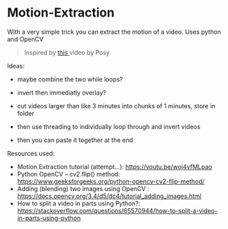 # Motion-Extraction
With a very simple trick you can extract the motion of a video. Uses python and OpenCV
> Inspired by <a href="https://youtu.be/NSS6yAMZF78"> this </a> video by Posy
<!-- CTRL SHIFT V to preview md in vscode -->
Ideas:
- maybe combine the two while loops?
- invert then immediatly overlay?

- cut videos larger than like 3 minutes into chunks of 1 minutes, store in folder
- then use threading to individually loop through and invert videos
- then you can paste it together at the end

Resources used:
- Motion Extraction tutorial (attempt...): https://youtu.be/woj4vfMLpao
- Python OpenCV – cv2.flip() method: https://www.geeksforgeeks.org/python-opencv-cv2-flip-method/
- Adding (blending) two images using OpenCV : https://docs.opencv.org/3.4/d5/dc4/tutorial_adding_images.html
- How to split a video in parts using Python?: https://stackoverflow.com/questions/65570944/how-to-split-a-video-in-parts-using-python
